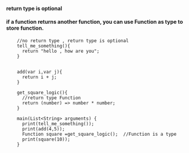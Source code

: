 #### return type is optional

#### if a function returns another function, you can use Function as type to store function.

        //no return type , return type is optional
        tell_me_something(){
          return "hello , how are you";
        }
        
        
        add(var i,var j){
          return i + j;
        }

        get_square_logic(){
          //return type Function
          return (number) => number * number;
        }

        main(List<String> arguments) {
          print(tell_me_something());
          print(add(4,5));
          Function square =get_square_logic();  //Function is a type
          print(square(10));
        }
